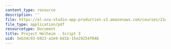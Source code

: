 ```yaml
---
content_type: resource
description: ''
file: https://ol-ocw-studio-app-production.s3.amazonaws.com/courses/21w-763j-transmedia-storytelling-modern-science-fiction-spring-2014/3eb34c93b923a2e9bd1b15e29254f048_MIT21W_763JS14_Blog_3.pdf
file_type: application/pdf
resourcetype: Document
title: Project Helheim - Script 3
uid: 3eb34c93-b923-a2e9-bd1b-15e29254f048
---
```

